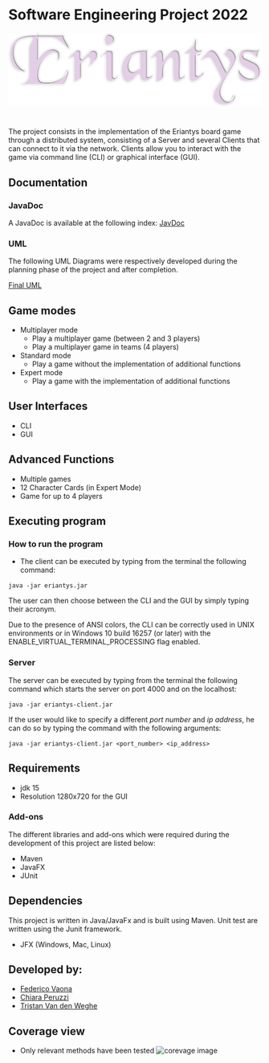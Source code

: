 # Software Engineering Project 2022 


![alt text](src/main/resources/images/Logo_Eriantys.png)
#

The project consists in the implementation of the Eriantys board game through a distributed system, consisting of a Server and several Clients that can connect to it via the network. Clients allow you to interact with the game via command line (CLI) or graphical interface (GUI).
## Documentation

### JavaDoc
A JavaDoc is available at the following index:
[JavDoc](link)

### UML
The following UML Diagrams were respectively developed during the planning phase of the project and after completion.

[Final UML](link)

## Game modes
* Multiplayer mode
    * Play a multiplayer game (between 2 and 3 players)
    * Play a multiplayer game in teams (4 players)
* Standard mode
    * Play a game without the implementation of additional functions
* Expert mode
    * Play a game with the implementation of additional functions
  

## User Interfaces
* CLI
* GUI

## Advanced Functions

* Multiple games
* 12 Character Cards (in Expert Mode)
* Game for up to 4 players

## Executing program

### How to run the program

* The client can be executed by typing from the terminal the following command:
```
java -jar eriantys.jar
```
The user can then choose between the CLI and the GUI by simply typing their acronym.

Due to the presence of ANSI colors, the CLI can be correctly used in UNIX environments or in Windows 10 build 16257 (or later) with the ENABLE_VIRTUAL_TERMINAL_PROCESSING flag enabled.

### Server
The server can be executed by typing from the terminal the following command which starts the server on port 4000 and on the localhost:
```
java -jar eriantys-client.jar
```
If the user would like to specify a different _port number_ and _ip address_, he can do so by typing the command with the following arguments:
```
java -jar eriantys-client.jar <port_number> <ip_address>
```

## Requirements
* jdk 15
* Resolution 1280x720 for the GUI 

### Add-ons
The different libraries and add-ons which were required during the development of this project are listed below:
- Maven
- JavaFX
- JUnit


## Dependencies
This project is written in Java/JavaFx and is built using Maven. Unit test are written using the Junit framework.
* JFX (Windows, Mac, Linux)

## Developed by:

* [Federico Vaona](https://github.com/Federicovaona)
* [Chiara Peruzzi](https://github.com/pchiara)
* [Tristan Van den Weghe](https://github.com/Trito99)

## Coverage view

* Only relevant methods have been tested
  ![corevage image](link "coverage")






